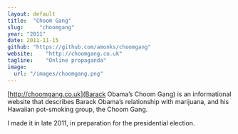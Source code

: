 ```yaml
---
layout: default
title:  "Choom Gang"
slug:     "choomgang"
year: "2011"
date: 2011-11-15
github: "https://github.com/amonks/choomgang"
website:    "http://choomgang.co.uk"
tagline:    "Online propaganda"
image:
  url: "/images/choomgang.png"
---
```

[http://choomgang.co.uk](Barack Obama&#8217;s Choom Gang) is an informational website that describes Barack Obama&#8217;s relationship with marijuana, and his Hawaiian pot-smoking group, the Choom Gang.

I made it in late 2011, in preparation for the presidential election.
